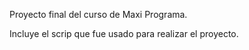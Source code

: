 Proyecto final del curso de Maxi Programa. 

Incluye el scrip que fue usado para realizar el proyecto. 
